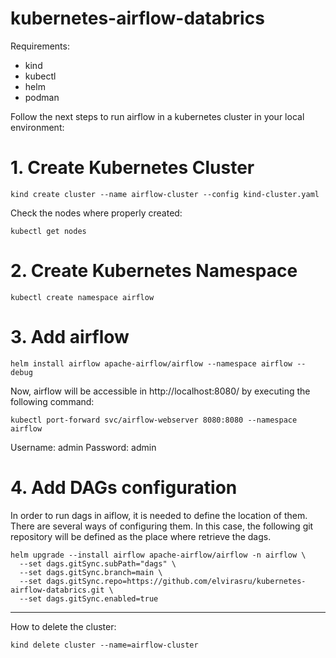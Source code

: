 # kubernetes-airflow-databrics

Requirements:
- kind
- kubectl
- helm
- podman

Follow the next steps to run airflow in a kubernetes cluster in your local environment:

# 1. Create Kubernetes Cluster

```commandline
kind create cluster --name airflow-cluster --config kind-cluster.yaml
```

Check the nodes where properly created:
```commandline
kubectl get nodes
```

# 2. Create Kubernetes Namespace

```commandline
kubectl create namespace airflow
```

# 3. Add airflow

```commandline
helm install airflow apache-airflow/airflow --namespace airflow --debug
```

Now, airflow will be accessible in http://localhost:8080/ by executing the following command:
```commandline
kubectl port-forward svc/airflow-webserver 8080:8080 --namespace airflow
```
Username: admin
Password: admin

# 4. Add DAGs configuration

In order to run dags in aiflow, it is needed to define the location of them. There are several ways of configuring them. 
In this case, the following git repository will be defined as the place where retrieve the dags.

```commandline
helm upgrade --install airflow apache-airflow/airflow -n airflow \
  --set dags.gitSync.subPath="dags" \
  --set dags.gitSync.branch=main \
  --set dags.gitSync.repo=https://github.com/elvirasru/kubernetes-airflow-databrics.git \
  --set dags.gitSync.enabled=true
```

----------
How to delete the cluster:
```commandline
kind delete cluster --name=airflow-cluster 
```
